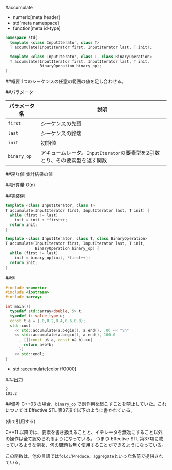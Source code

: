 #accumulate
* numeric[meta header]
* std[meta namespace]
* function[meta id-type]

```cpp
namespace std{
  template <class InputIterator, class T>
  T accumulate(InputIterator first, InputIterator last, T init);

  template <class InputIterator, class T, class BinaryOperation>
  T accumulate(InputIterator first, InputIterator last, T init,
               BinaryOperation binary_op);
}
```

##概要
1つのシーケンスの任意の範囲の値を足し合わせる。


##パラメータ

| パラメータ名 | 説明 |
|-----------|--------------------------|
| `first` | シーケンスの先頭 |
| `last` | シーケンスの終端 |
| `init` | 初期値 |
| `binary_op` | アキュームレータ。`InputIterator`の要素型を2引数とり、その要素型を返す関数 |


##戻り値
集計結果の値


##計算量
Ο(n)


##実装例
```cpp
template <class InputIterator, class T>
T accumulate(InputIterator first, InputIterator last, T init) {
  while (first != last)
    init = init + *first++;
  return init;
}
```

```cpp
template <class InputIterator, class T, class BinaryOperation>
T accumulate(InputIterator first, InputIterator last, T init,
             BinaryOperation binary_op) {
  while (first != last)
    init = binary_op(init, *first++);
  return init;
}
```

##例
```cpp
#include <numeric>
#include <iostream>
#include <array>

int main(){
  typedef std::array<double, 5> t;
  typedef t::value_type u;
  const t a = {.0,0.2,0.4,0.6,0.8};
  std::cout
    << std::accumulate(a.begin(), a.end(), .0) << "\n"
    << std::accumulate(a.begin(), a.end(), 100.0
      , [](const u& a, const u& b)->u{
        return a+b*b;
      })
    << std::endl;
}
```
* std::accumulate[color ff0000]

###出力
```
2
101.2
```

##備考
C++03 の場合、`binary_op` で副作用を起こすことを禁止していた。これについては Effective STL 第37項で以下のように書かれている。 

(後で引用する) 

C++11 以降では、要素を書き換えることと、イテレータを無効にすること以外の操作は全て認められるようになっている。 
つまり Effective STL 第37項に載っているような例を、何の問題も無く使用することができるようになっている。


この関数は、他の言語では`foldL`や`reduce`、`aggregate`といった名前で提供されている。

